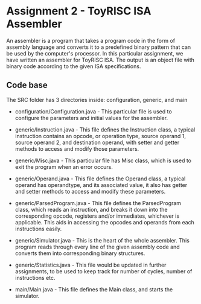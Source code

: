 # Assignment 2 - ToyRISC ISA Assembler

An assembler is a program that takes a program code in the form of assembly language and converts it to a predefined binary pattern that can be used by the computer's processor. In this particular assignment, we have written an assembler for ToyRISC ISA. The output is an object file with binary code according to the given ISA specifications.

## Code base

The SRC folder has 3 directories inside: configuration, generic, and main

* configuration/Configuration.java - This particular file is used to configure the parameters and initial values for the assembler.

* generic/Instruction.java - This file defines the Instruction class, a typical instruction contains an opcode, or operation type, source operand 1, source operand 2, and destination operand, with setter and getter methods to access and modify those parameters.

* generic/Misc.java - This particular file has Misc class, which is used to exit the program when an error occurs.

* generic/Operand.java - This file defines the Operand class, a typical operand has operandtype, and its associated value, it also has getter and setter methods to access and modify these parameters.

* generic/ParsedProgram.java - This file defines the ParsedProgram class, which reads an instruction, and breaks it down into the corresponding opcode, registers and/or immediates, whichever is applicable. This aids in accessing the opcodes and operands from each instructions easily.

* generic/Simulator.java - This is the heart of the whole assembler. This program reads through every line of the given assembly code and converts them into corresponding binary structures.

* generic/Statistics.java - This file would be updated in further assignments, to be used to keep track for number of cycles, number of instructions etc.

* main/Main.java - This file defines the Main class, and starts the simulator.
